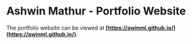 # Ashwin Mathur - Portfolio Website
The portfolio website can be viewed at **[https://awinml.github.io/](https://awinml.github.io/)**.
